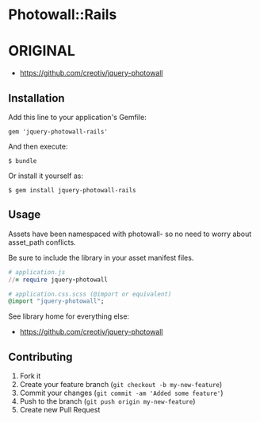 # Photowall::Rails

ORIGINAL
========
- https://github.com/creotiv/jquery-photowall

## Installation

Add this line to your application's Gemfile:

    gem 'jquery-photowall-rails'

And then execute:

    $ bundle

Or install it yourself as:

    $ gem install jquery-photowall-rails

## Usage

Assets have been namespaced with photowall- so no need to worry about asset_path conflicts.

Be sure to include the library in your asset manifest files.

````ruby
# application.js
//= require jquery-photowall

# application.css.scss (@import or equivalent)
@import "jquery-photowall";
````

See library home for everything else:

- https://github.com/creotiv/jquery-photowall

## Contributing

1. Fork it
2. Create your feature branch (`git checkout -b my-new-feature`)
3. Commit your changes (`git commit -am 'Added some feature'`)
4. Push to the branch (`git push origin my-new-feature`)
5. Create new Pull Request
